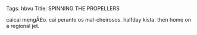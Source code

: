 Tags: hbvu
Title: SPINNING THE PROPELLERS
  
caicai meng&Atilde;&pound;o. cai perante os mal-cheirosos. halfday kista. then home on a regional jet.